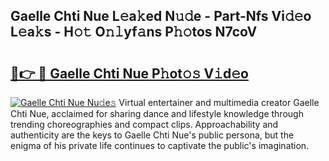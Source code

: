 ## Gaelle Chti Nue L𝚎a𝚔ed N𝚞𝚍e - Part-Nfs Vi𝚍𝚎o L𝚎a𝚔s - H𝚘𝚝 O𝚗𝚕yf𝚊ns P𝚑𝚘tos N7coV

# <h2><a href="http://kff35l.oniu.top/?m=Gaelle+Chti+Nue">🔗👉 🔴 Gaelle Chti Nue P𝚑ot𝚘𝚜 V𝚒d𝚎o</a></h2>

[![Gaelle Chti Nue Nu𝚍e𝚜](https://i.imgur.com/0qMVB7G.gif)](http://kff35l.oniu.top/?m=Gaelle+Chti+Nue)
Virtual entertainer and multimedia creator Gaelle Chti Nue, acclaimed for sharing dance and lifestyle knowledge through trending choreographies and compact clips. Approachability and authenticity are the keys to Gaelle Chti Nue's public persona, but the enigma of his private life continues to captivate the public's imagination.  
